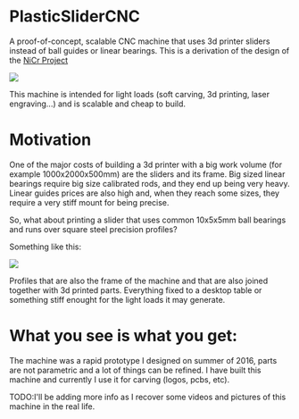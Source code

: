 # PlasticSliderCNC
A proof-of-concept, scalable CNC machine that uses 3d printer sliders instead of ball guides or linear bearings. This is a derivation of the design of the [NiCr Project](https://github.com/JMG1/NiCr)

![](https://1.bp.blogspot.com/-Uc_LOJ0LulY/WRbOIUTTJiI/AAAAAAAAC9w/1ENcbq2rC6g5fGYeOn4uJ60Wui8xSa68ACLcB/s1600/3DprintedCNC.png)

This machine is intended for light loads (soft carving, 3d printing, laser engraving...) and is scalable
and cheap to build.

# Motivation
One of the major costs of building a 3d printer with a big work volume (for example 1000x2000x500mm) are the sliders and its frame. 
Big sized linear bearings require big size calibrated rods, and they end up being very heavy. Linear guides prices are also high and, when they reach some sizes, they require a very stiff mount for being precise.

So, what about printing a slider that uses common 10x5x5mm ball bearings and runs over square steel precision profiles?

Something like this:

![](https://2.bp.blogspot.com/-HS4TpQk49e4/WRbRv48PdyI/AAAAAAAAC98/55Q2Tc7Yg_4nFePQAVvm6jaNH3dL5ZtLgCLcB/s1600/slidercnc.png)

Profiles that are also the frame of the machine and that are also joined together with 3d printed parts. Everything fixed to a desktop table or something stiff enought for the light loads it may generate.


# What you see is what you get:

The machine was a rapid prototype I designed on summer of 2016, parts are not parametric and a lot of things can be refined. I have built this machine and currently I use it for carving (logos, pcbs, etc).


TODO:I'll be adding more info as I recover some videos and pictures of this machine in the real life.
